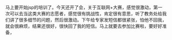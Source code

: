 马上要开始jsp的培训了。今天还开了会，关于互联网+大赛，感觉很激动，第一次可以去当这类大赛的志愿者，感觉很有挑战性，肯定很有意思，听了教务处给我们讲了很多细节的问题，然后很激动。下午给专家发短信都很紧张，怕他不回我，就会很麻烦，结果还很好，很快回了我的短信。马上就要去参加比赛啦，要好好准备，
